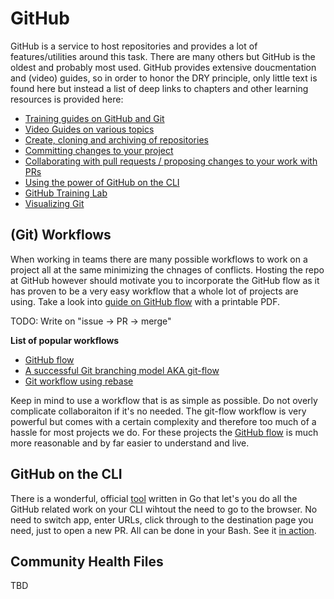 # GitHub

GitHub is a service to host repositories and provides a lot of features/utilities around this task. There are
many others but GitHub is the oldest and probably most used. GitHub provides extensive doucmentation and (video)
guides, so in order to honor the DRY principle, only little text is found here but instead a list of deep links to
chapters and other learning resources is provided here:

* [Training guides on GitHub and Git][gh-guides]
* [Video Guides on various topics](https://www.youtube.com/githubguides)
* [Create, cloning and archiving of repositories][gh-create]
* [Committing changes to your project][gh-commit]
* [Collaborating with pull requests / proposing changes to your work with PRs][gh-pullrequests]
* [Using the power of GitHub on the CLI][gh-cli]
* [GitHub Training Lab](https://lab.github.com/)
* [Visualizing Git](https://git-school.github.io/visualizing-git/)

## (Git) Workflows

When working in teams there are many possible workflows to work on a project all at the same minimizing the chnages
of conflicts. Hosting the repo at GitHub however should motivate you to incorporate the GitHub flow as it has proven
to be a very easy workflow that a whole lot of projects are using. Take a look into [guide on GitHub flow][gh-flow] with
a printable PDF.

TODO: Write on "issue -> PR -> merge"

**List of popular workflows**
* [GitHub flow][gh-flow]
* [A successful Git branching model AKA git-flow](https://medium.com/singlestone/a-git-workflow-using-rebase-1b1210de83e5)
* [Git workflow using rebase](https://medium.com/singlestone/a-git-workflow-using-rebase-1b1210de83e5)

Keep in mind to use a workflow that is as simple as possible. Do not overly complicate collaboraiton if it's no needed. The git-flow
workflow is very powerful but comes with a certain complexity and therefore too much of a hassle for most projects we do. For
these projects the [GitHub flow][gh-flow] is much more reasonable and by far easier to understand and live.

## GitHub on the CLI

There is a wonderful, official [tool][gh-cli] written in Go that let's you do all the GitHub related work on your CLI
wihtout the need to go to the browser. No need to switch app, enter URLs, click through to the destination page you need,
just to open a new PR. All can be done in your Bash. See it [in action][gh-cli].

## Community Health Files

TBD

[gh-create]: https://docs.github.com/en/github/creating-cloning-and-archiving-repositories
[gh-commit]: https://docs.github.com/en/github/committing-changes-to-your-project
[gh-collaborate]: https://docs.github.com/en/github/collaborating-with-pull-requests
[gh-pullrequests]: https://docs.github.com/en/github/collaborating-with-pull-requests/proposing-changes-to-your-work-with-pull-requests
[gh-cli]: https://cli.github.com/
[gh-guides]: https://guides.github.com/
[gh-flow]: https://guides.github.com/introduction/flow/

